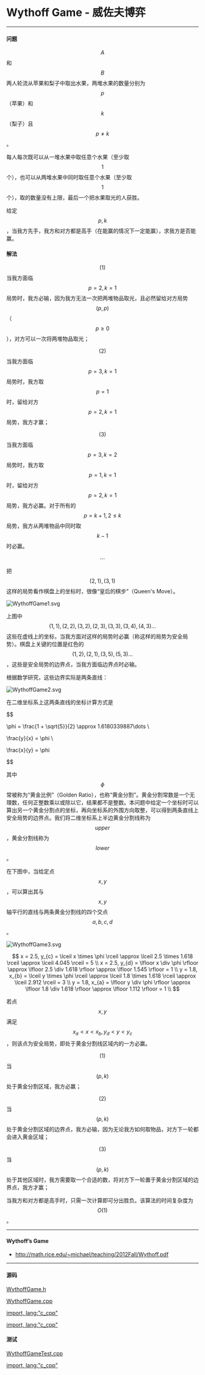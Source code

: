<script type="text/javascript" src="https://cdnjs.cloudflare.com/ajax/libs/mathjax/2.7.1/MathJax.js?config=TeX-AMS-MML_HTMLorMML"/></script>
<script> gitbook.events.bind("page.change", function() { MathJax.Hub.Queue(["Typeset",MathJax.Hub]); } </script>

# Wythoff Game - 威佐夫博弈

--------

#### 问题

$$ A $$和$$ B $$两人轮流从苹果和梨子中取出水果，两堆水果的数量分别为$$ p $$（苹果）和$$ k $$（梨子）且$$ p \ne k $$。

每人每次既可以从一堆水果中取任意个水果（至少取$$ 1 $$个），也可以从两堆水果中同时取任意个水果（至少取$$ 1 $$个），取的数量没有上限，最后一个把水果取光的人获胜。

给定$$ p, k $$，当我方先手，我方和对方都是高手（在能赢的情况下一定能赢），求我方是否能赢。

#### 解法

$$ (1) $$ 当我方面临$$ p = 2, k = 1 $$局势时，我方必输，因为我方无法一次把两堆物品取光，且必然留给对方局势$$ (p, p) $$（$$ p \ge 0 $$），对方可以一次将两堆物品取光；

$$ (2) $$ 当我方面临$$ p = 3, k = 1 $$局势时，我方取$$ p = 1 $$时，留给对方$$ p = 2, k = 1 $$局势，我方才赢；

$$ (3) $$ 当我方面临$$ p = 3, k = 2 $$局势时，我方取$$ p = 1, k = 1 $$时，留给对方$$ p = 2, k = 1 $$局势，我方必赢。对于所有的$$ p = k + 1, 2 \le k $$局势，我方从两堆物品中同时取$$ k - 1 $$时必赢。

$$
\cdots
$$

把$$ (2, 1), (3, 1) $$这样的局势看作棋盘上的坐标时，很像“皇后的棋步”（Queen's Move）。

![WythoffGame1.svg](../res/WythoffGame1.svg)

上图中$$ (1,1), (2,2), (3,2), (2,3), (3,3), (3,4), (4,3) \dots $$这些在虚线上的坐标，当我方面对这样的局势时必赢（称这样的局势为安全局势）。棋盘上关键的位置是红色的$$ (1,2), (2,1), (3,5), (5,3) \dots $$，这些是安全局势的边界点，当我方面临边界点时必输。

根据数学研究，这些边界实际是两条直线：

![WythoffGame2.svg](../res/WythoffGame2.svg)

在二维坐标系上这两条直线的坐标计算方式是

$$

\phi = \frac{1 + \sqrt{5}}{2} \approx 1.6180339887\dots \\

\frac{y}{x} = \phi \\

\frac{x}{y} = \phi

$$

其中$$ \phi $$常被称为“黄金比例”（Golden Ratio），也称“黄金分割”。黄金分割常数是一个无理数，任何正整数乘以或除以它，结果都不是整数。本问题中给定一个坐标时可以算出另一个黄金分割点的坐标，再向坐标系的外围方向取整，可以得到两条直线上安全局势的边界点。我们将二维坐标系上半边黄金分割线称为$$ upper $$，黄金分割线称为$$ lower $$。

在下图中，当给定点$$ x, y $$，可以算出其与$$ x, y $$轴平行的直线与两条黄金分割线的四个交点$$ a, b, c, d $$。

![WythoffGame3.svg](../res/WythoffGame3.svg)

$$
x = 2.5, y_{c} = \lceil x \times \phi \rceil \approx \lceil 2.5 \times 1.618 \rceil \approx \lceil 4.045 \rceil = 5 \\
x = 2.5, y_{d} = \lfloor x \div \phi \rfloor \approx \lfloor 2.5 \div 1.618 \rfloor \approx \lfloor 1.545 \rfloor = 1 \\
y = 1.8, x_{b} = \lceil y \times \phi \rceil \approx \lceil 1.8 \times 1.618 \rceil \approx \lceil 2.912 \rceil = 3 \\
y = 1.8, x_{a} = \lfloor y \div \phi \rfloor \approx \lfloor 1.8 \div 1.618 \rfloor \approx \lfloor 1.112 \rfloor = 1 \\
$$

若点$$ x,y $$满足$$ x_{a} \lt x \lt x_{b}, y_{d} \lt y \lt y_{c} $$，则该点为安全局势，即处于黄金分割线区域内的一方必赢。

$$ (1) $$ 当$$ (p, k) $$处于黄金分割区域，我方必赢；

$$ (2) $$ 当$$ (p, k) $$处于黄金分割区域的边界点，我方必输，因为无论我方如何取物品，对方下一轮都会进入黄金区域；

$$ (3) $$ 当$$ (p, k) $$处于其他区域时，我方需要取一个合适的数，将对方下一轮置于黄金分割区域的边界点，我方才赢；

当我方和对方都是高手时，只需一次计算即可分出胜负。该算法的时间复杂度为$$ O(1) $$。

--------

#### Wythoff’s Game

* http://math.rice.edu/~michael/teaching/2012Fall/Wythoff.pdf

--------

#### 源码

[WythoffGame.h](https://github.com/linrongbin16/Way-to-Algorithm/blob/master/src/GameTheory/WythoffGame.h)

[WythoffGame.cpp](https://github.com/linrongbin16/Way-to-Algorithm/blob/master/src/GameTheory/WythoffGame.cpp)

[import, lang:"c_cpp"](../../../src/GameTheory/WythoffGame.h)

[import, lang:"c_cpp"](../../../src/GameTheory/WythoffGame.cpp)

#### 测试

[WythoffGameTest.cpp](https://github.com/linrongbin16/Way-to-Algorithm/blob/master/src/GameTheory/WythoffGameTest.cpp)

[import, lang:"c_cpp"](../../../src/GameTheory/WythoffGameTest.cpp)
